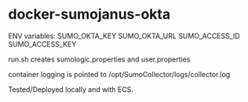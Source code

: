 # docker-sumojanus-okta
ENV variables: 
SUMO_OKTA_KEY
SUMO_OKTA_URL
SUMO_ACCESS_ID
SUMO_ACCESS_KEY


run.sh creates sumologic.properties and user.properties


container logging is pointed to /opt/SumoCollector/logs/collector.log



Tested/Deployed locally and with ECS.
